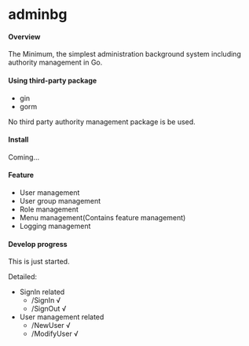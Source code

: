 # adminbg

#### Overview
The Minimum, the simplest administration background system including authority management in Go. 

#### Using third-party package
- gin
- gorm

No third party authority management package is be used.

#### Install

Coming...

#### Feature

-   User management
-   User group management
-   Role management
-   Menu management(Contains feature management)
-   Logging management

<!-- 
#### 前端功能
-  系统管理
	-	用户管理
    -	用户组管理（组管理、组绑定角色管理，有不可删的默认组）
	-	角色管理（有不可删的默认角色）
	-	菜单管理（一二级、以及叶子菜单下的功能管理）
	-	日志管理
            -	登录日志
            -	操作日志
-->

#### Develop progress
This is just started.

Detailed:
-   SignIn related
    -   /SignIn √
    -   /SignOut √
-   User management related
    -   /NewUser √
    -   /ModifyUser √
    
<!-- 
详细
-   登录相关
    -   /SignIn √
    -   /SignOut √
-   用户管理相关
    -   /NewUser √
    -   /ModifyUser √
-->

<!-- 

#### 二次开发说明

**尽可能不在根目录下新增目录，业务代码只需写在pkg/目录中，可在pkg/目录下新建子目录**

作者保证本项目尽可能使用足够优秀的设计和简洁的代码实现，不会添加任何多余的功能。

-->